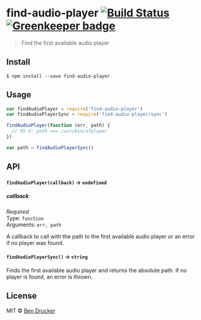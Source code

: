 # find-audio-player [![Build Status](https://travis-ci.org/bendrucker/find-audio-player.svg?branch=master)](https://travis-ci.org/bendrucker/find-audio-player) [![Greenkeeper badge](https://badges.greenkeeper.io/bendrucker/find-audio-player.svg)](https://greenkeeper.io/)

> Find the first available audio player


## Install

```
$ npm install --save find-audio-player
```


## Usage

```js
var findAudioPlayer = require('find-audio-player')
var findAudioPlayerSync = require('find-audio-player/sync')

findAudioPlayer(function (err, path) {
  // OS X: path === /usr/bin/afplayer
})

var path = findAudioPlayerSync()
```

## API

#### `findAudioPlayer(callback)` -> `undefined`

##### callback

*Required*  
Type: `function`  
Arguments: `err, path`

A callback to call with the path to the first available audio player or an error if no player was found.

#### `findAudioPlayerSync()` -> `string`

Finds the first available audio player and returns the absolute path. If no player is found, an error is thrown.


## License

MIT © [Ben Drucker](http://bendrucker.me)
